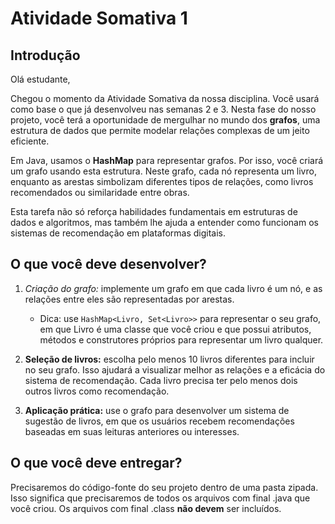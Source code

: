 # Atividade Somativa 1

## Introdução

Olá estudante,

Chegou o momento da Atividade Somativa da nossa disciplina. Você usará como base o que já desenvolveu nas semanas 2 e 3. Nesta fase do nosso projeto, você terá a oportunidade de mergulhar no mundo dos **grafos**, uma estrutura de dados que permite modelar relações complexas de um jeito eficiente.

Em Java, usamos o **HashMap** para representar grafos. Por isso, você criará um grafo usando esta estrutura. Neste grafo, cada nó representa um livro, enquanto as arestas simbolizam diferentes tipos de relações, como livros recomendados ou similaridade entre obras.

Esta tarefa não só reforça habilidades fundamentais em estruturas de dados e algoritmos, mas também lhe ajuda a entender como funcionam os sistemas de recomendação em plataformas digitais.

## O que você deve desenvolver?

1. *Criação do grafo:* implemente um grafo em que cada livro é um nó, e as relações entre eles são representadas por arestas.

    * Dica: use `HashMap<Livro, Set<Livro>>` para representar o seu grafo, em que Livro é uma classe que você criou e que possui atributos, métodos e construtores próprios para representar um livro qualquer.

2. **Seleção de livros:** escolha pelo menos 10 livros diferentes para incluir no seu grafo. Isso ajudará a visualizar melhor as relações e a eficácia do sistema de recomendação. Cada livro precisa ter pelo menos dois outros livros como recomendação.

3. **Aplicação prática:** use o grafo para desenvolver um sistema de sugestão de livros, em que os usuários recebem recomendações baseadas em suas leituras anteriores ou interesses.

## O que você deve entregar?

Precisaremos do código-fonte do seu projeto dentro de uma pasta zipada. Isso significa que precisaremos de todos os arquivos com final .java que você criou. Os arquivos com final .class **não devem** ser incluídos.
